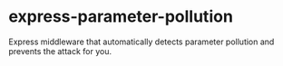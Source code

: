 # express-parameter-pollution
Express middleware that automatically detects parameter pollution and prevents the attack for you.
